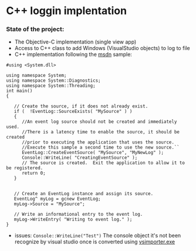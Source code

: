 # C++ loggin implentation

### State of the project:

* The Objective-C implementation (single view app)
* Access to C++ class to add Windows (VisualStudio objects) to log to file
* C++ implementation following the [msdn](https://msdn.microsoft.com/en-us/library/2awhba7a.aspx?cs-save-lang=1&cs-lang=cpp#code-snippet-2) sample:

~~~~
#using <System.dll>

using namespace System;
using namespace System::Diagnostics;
using namespace System::Threading;
int main()
{

   // Create the source, if it does not already exist.
   if (  !EventLog::SourceExists( "MySource" ) )
   {
      //An event log source should not be created and immediately used.
      //There is a latency time to enable the source, it should be created
      //prior to executing the application that uses the source.
      //Execute this sample a second time to use the new source.``
      EventLog::CreateEventSource( "MySource", "MyNewLog" );
      Console::WriteLine( "CreatingEventSource" );
      // The source is created.  Exit the application to allow it to be registered.
      return 0;
   }


   // Create an EventLog instance and assign its source.
   EventLog^ myLog = gcnew EventLog;
   myLog->Source = "MySource";

   // Write an informational entry to the event log.    
   myLog->WriteEntry( "Writing to event log." );
}
~~~~

* issues: `Console::WriteLine("Test")` The console object it's not been recognize by visual studio once is converted using [vsimporter.exe](https://github.com/microsoft/winobjc)

